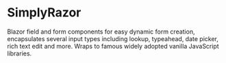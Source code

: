 
# SimplyRazor
Blazor field and form components for easy dynamic form creation, encapsulates several input types including lookup, typeahead, date picker, rich text edit and more. Wraps to famous widely adopted vanilla JavaScript libraries. 
